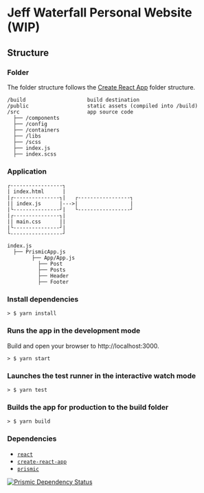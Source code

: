 

# Jeff Waterfall Personal Website (WIP)

## Structure

### Folder
The folder structure follows the [Create React App](https://github.com/facebook/create-react-app) folder structure.

```
/build                    build destination
/public                   static assets (compiled into /build)
/src                      app source code
  ├── /components
  ├── /config
  ├── /containers
  ├── /libs
  ├── /scss
  ├── index.js
  ├── index.scss

```

### Application
```
┌-----------------┐
| index.html      |
|┌---------------┐|   ┌-----------------┐
|| index.js      |--->|                 |
|└---------------┘|   └-----------------┘
|┌---------------┐|
|| main.css      ||
|└---------------┘|
└-----------------┘

index.js
  ├── PrismicApp.js
        ├── App/App.js
          ├── Post
          ├── Posts
          ├── Header
          ├── Footer
```

### Install dependencies
```
> $ yarn install
```

### Runs the app in the development mode
Build and open your browser to http://localhost:3000.
```
> $ yarn start
```

### Launches the test runner in the interactive watch mode
```
> $ yarn test
```

### Builds the app for production to the build folder
```
> $ yarn build
```

### Dependencies

- [`react`](https://github.com/facebook/react)
- [`create-react-app`](https://github.com/facebookincubator/create-react-app)
- [`prismic`](https://github.com/prismicio/javascript-kit)

[![Prismic Dependency Status](https://david-dm.org/prismicio/reactjs-starter.svg)](https://david-dm.org/prismicio/reactjs-starter)
